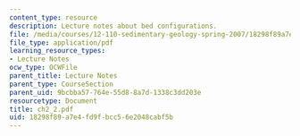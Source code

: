 ```yaml
---
content_type: resource
description: Lecture notes about bed configurations.
file: /media/courses/12-110-sedimentary-geology-spring-2007/18298f89a7e4fd9fbcc56e2048cabf5b_ch2_2.pdf
file_type: application/pdf
learning_resource_types:
- Lecture Notes
ocw_type: OCWFile
parent_title: Lecture Notes
parent_type: CourseSection
parent_uid: 9bcbba57-764e-55d8-8a7d-1338c3dd203e
resourcetype: Document
title: ch2_2.pdf
uid: 18298f89-a7e4-fd9f-bcc5-6e2048cabf5b
---
```

